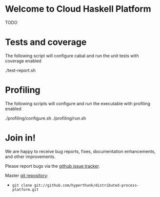 # Welcome to Cloud Haskell Platform

TODO

# Tests and coverage

The following script will configure cabal and run the unit tests with coverage enabled

./test-report.sh

# Profiling

The following scripts will configure and run the executable with profiling enabled

./profiling/configure.sh
./profiling/run.sh


# Join in!

We are happy to receive bug reports, fixes, documentation enhancements,
and other improvements.

Please report bugs via the
[github issue tracker](http://github.com/hyperthunk/distributed-process-platform/issues).

Master [git repository](http://github.com/hyperthunk/distributed-process-platform):

* `git clone git://github.com/hyperthunk/distributed-process-platform.git`

